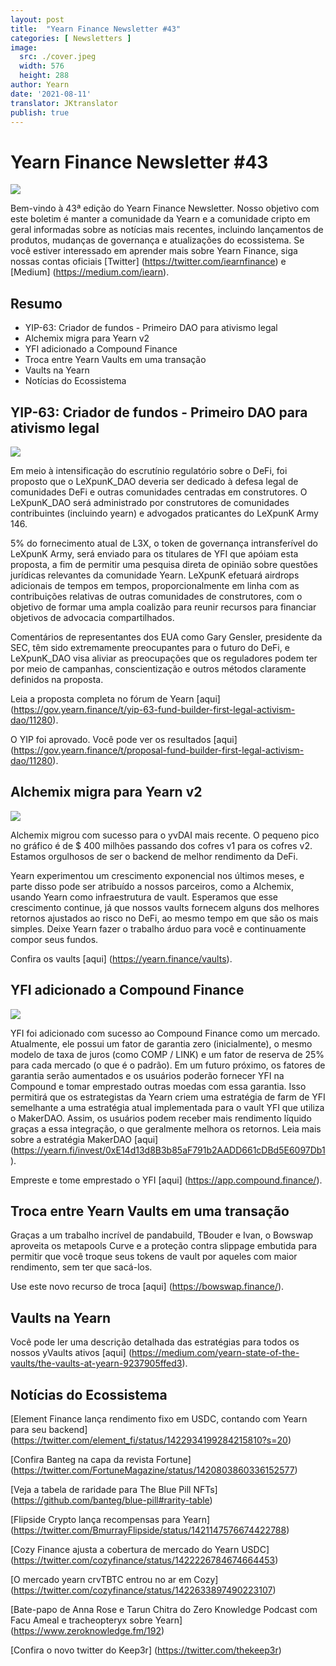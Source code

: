 ```yaml
---
layout: post
title:  "Yearn Finance Newsletter #43"
categories: [ Newsletters ]
image:
  src: ./cover.jpeg
  width: 576
  height: 288
author: Yearn
date: '2021-08-11'
translator: JKtranslator
publish: true
---
```


# Yearn Finance Newsletter #43

![](/_posts/_newsletters/Yearn-Finance-Newsletter-43/image1.jpg)

Bem-vindo à 43ª edição do Yearn Finance Newsletter. Nosso objetivo com este boletim é manter a comunidade da Yearn e a comunidade cripto em geral informadas sobre as notícias mais recentes, incluindo lançamentos de produtos, mudanças de governança e atualizações do ecossistema. Se você estiver interessado em aprender mais sobre Yearn Finance, siga nossas contas oficiais [Twitter] (https://twitter.com/iearnfinance) e [Medium] (https://medium.com/iearn).

## **Resumo**

- YIP-63: Criador de fundos - Primeiro DAO para ativismo legal
- Alchemix migra para Yearn v2
- YFI adicionado a Compound Finance
- Troca entre Yearn Vaults em uma transação
- Vaults na Yearn
- Notícias do Ecossistema

## **YIP-63: Criador de fundos - Primeiro DAO para ativismo legal**

![](/_posts/_newsletters/Yearn-Finance-Newsletter-43/image2.jpg)

Em meio à intensificação do escrutínio regulatório sobre o DeFi, foi proposto que o LeXpunK_DAO deveria ser dedicado à defesa legal de comunidades DeFi e outras comunidades centradas em construtores. O LeXpunK_DAO será administrado por construtores de comunidades contribuintes (incluindo yearn) e advogados praticantes do LeXpunK Army 146.

5% do fornecimento atual de L3X, o token de governança intransferível do LeXpunK Army, será enviado para os titulares de YFI que apóiam esta proposta, a fim de permitir uma pesquisa direta de opinião sobre questões jurídicas relevantes da comunidade Yearn. LeXpunK efetuará airdrops adicionais de tempos em tempos, proporcionalmente em linha com as contribuições relativas de outras comunidades de construtores, com o objetivo de formar uma ampla coalizão para reunir recursos para financiar objetivos de advocacia compartilhados.

Comentários de representantes dos EUA como Gary Gensler, presidente da SEC, têm sido extremamente preocupantes para o futuro do DeFi, e LeXpunK_DAO visa aliviar as preocupações que os reguladores podem ter por meio de campanhas, conscientização e outros métodos claramente definidos na proposta.

Leia a proposta completa no fórum de Yearn [aqui] (https://gov.yearn.finance/t/yip-63-fund-builder-first-legal-activism-dao/11280).

O YIP foi aprovado. Você pode ver os resultados [aqui] (https://gov.yearn.finance/t/proposal-fund-builder-first-legal-activism-dao/11280).

## **Alchemix migra para Yearn v2**

![](/_posts/_newsletters/Yearn-Finance-Newsletter-43/image3.jpg)

Alchemix migrou com sucesso para o yvDAI mais recente. O pequeno pico no gráfico é de $ 400 milhões passando dos cofres v1 para os cofres v2. Estamos orgulhosos de ser o backend de melhor rendimento da DeFi.

Yearn experimentou um crescimento exponencial nos últimos meses, e parte disso pode ser atribuído a nossos parceiros, como a Alchemix, usando Yearn como infraestrutura de vault. Esperamos que esse crescimento continue, já que nossos vaults fornecem alguns dos melhores retornos ajustados ao risco no DeFi, ao mesmo tempo em que são os mais simples. Deixe Yearn fazer o trabalho árduo para você e continuamente compor seus fundos.

Confira os vaults [aqui] (https://yearn.finance/vaults).

## **YFI adicionado a Compound Finance**

![](/_posts/_newsletters/Yearn-Finance-Newsletter-43/image4.jpg)

YFI foi adicionado com sucesso ao Compound Finance como um mercado. Atualmente, ele possui um fator de garantia zero (inicialmente), o mesmo modelo de taxa de juros (como COMP / LINK) e um fator de reserva de 25% para cada mercado (o que é o padrão). Em um futuro próximo, os fatores de garantia serão aumentados e os usuários poderão fornecer YFI na Compound e tomar emprestado outras moedas com essa garantia. Isso permitirá que os estrategistas da Yearn criem uma estratégia de farm de YFI semelhante a uma estratégia atual implementada para o vault YFI que utiliza o MakerDAO. Assim, os usuários podem receber mais rendimento líquido graças a essa integração, o que geralmente melhora os retornos. Leia mais sobre a estratégia MakerDAO [aqui] (https://yearn.fi/invest/0xE14d13d8B3b85aF791b2AADD661cDBd5E6097Db1).

Empreste e tome emprestado o YFI [aqui] (https://app.compound.finance/).

## **Troca entre Yearn Vaults em uma transação**

Graças a um trabalho incrível de pandabuild, TBouder e Ivan, o Bowswap aproveita os metapools Curve e a proteção contra slippage embutida para permitir que você troque seus tokens de vault por aqueles com maior rendimento, sem ter que sacá-los.

Use este novo recurso de troca [aqui] (https://bowswap.finance/).

## **Vaults na Yearn**

Você pode ler uma descrição detalhada das estratégias para todos os nossos yVaults ativos [aqui] (https://medium.com/yearn-state-of-the-vaults/the-vaults-at-yearn-9237905ffed3).

## **Notícias do Ecossistema**

[Element Finance lança rendimento fixo em USDC, contando com Yearn para seu backend] (https://twitter.com/element_fi/status/1422934199284215810?s=20)

[Confira Banteg na capa da revista Fortune] (https://twitter.com/FortuneMagazine/status/1420803860336152577)

[Veja a tabela de raridade para The Blue Pill NFTs] (https://github.com/banteg/blue-pill#rarity-table)

[Flipside Crypto lança recompensas para Yearn] (https://twitter.com/BmurrayFlipside/status/1421147576674422788)

[Cozy Finance ajusta a cobertura de mercado do Yearn USDC] (https://twitter.com/cozyfinance/status/1422226784674664453)

[O mercado yearn crvTBTC entrou no ar em Cozy] (https://twitter.com/cozyfinance/status/1422633897490223107)

[Bate-papo de Anna Rose e Tarun Chitra do Zero Knowledge Podcast com Facu Ameal e tracheopteryx sobre Yearn] (https://www.zeroknowledge.fm/192)

[Confira o novo twitter do Keep3r] (https://twitter.com/thekeep3r)
